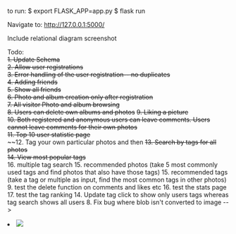 to run: 
$ export FLASK_APP=app.py
$ flask run

Navigate to:
http://127.0.0.1:5000/

Include relational diagram screenshot

Todo:  
~~1. Update Schema~~  
~~2. Allow user registrations~~  
~~3. Error handling of the user registration-- no duplicates~~  
~~4. Adding friends~~  
~~5. Show all friends~~  
~~6. Photo and album creation only after registration~~  
~~7. All visitor Photo and album browsing~~  
~~8. Users can delete own albums and photos~~
~~9. Liking a picture~~  
~~10. Both registered and anonymous users can leave comments. Users cannot leave comments for their own photos~~  
~~11. Top 10 user statistic page~~  
~~12. Tag your own particular photos and then 
~~13. Search by tags for all photos~~  
~~14. View most popular tags~~  
16. multiple tag search
15. recommended photos (take 5 most commonly used tags and find photos that also have those tags)
15. recommended tags (take a tag or multiple as input, find the most common tags in other photos)
9. test the delete function on comments and likes etc
16. test the stats page
17. test the tag ranking
14. Update tag click to show only users tags whereas tag search shows all users
8. Fix bug where blob isn't converted to image
    --> <li><img src='data:image/png;base64, {{photo[1]}}'/></li>
